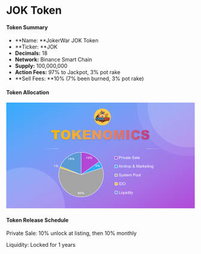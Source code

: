 # JOK Token

#### Token **Summary** <a href="6aff" id="6aff"></a>

* **Name: **JokerWar JOK Token
* **Ticker: **JOK
* **Decimals:** 18
* **Network:** Binance Smart Chain
* **Supply:** 100,000,000
* **Action Fees:** 97% to Jackpot, 3% pot rake
* **Sell Fees: **10% (7% been burned, 3% pot rake)

#### Token Allocation

![](<../.gitbook/assets/token (1).png>)

#### **Token Release Schedule** <a href="45ce" id="45ce"></a>

Private Sale: 10% unlock at listing, then 10% monthly

Liquidity: Locked for 1 years
